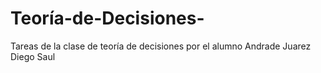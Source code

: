# Teoría-de-Decisiones-
Tareas de la clase de teoría de decisiones por el alumno Andrade Juarez Diego Saul

